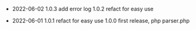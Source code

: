 * 2022-06-02
 1.0.3 add error log
 1.0.2 refact for easy use

* 2022-06-01
 1.0.1 refact for easy use
 1.0.0 first release, php parser.php